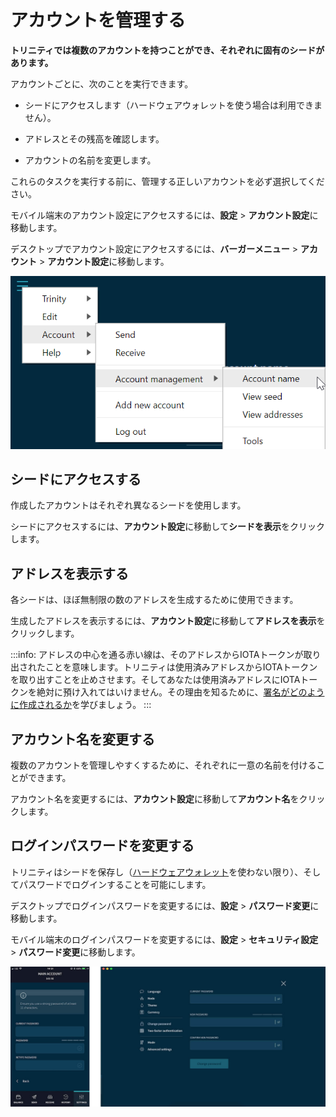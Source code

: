 # アカウントを管理する
<!-- # Manage your account -->

**トリニティでは複数のアカウントを持つことができ、それぞれに固有のシードがあります。**
<!-- **Trinity allows you to have multiple accounts, each of which has a unique seed.** -->

アカウントごとに、次のことを実行できます。
<!-- For each of your accounts, you can do the following: -->

* シードにアクセスします（ハードウェアウォレットを使う場合は利用できません）。
<!-- * Access your seed (not available if you use a hardware wallet) -->
* アドレスとその残高を確認します。
<!-- * View your addresses and their available balance -->
* アカウントの名前を変更します。
<!-- * Change the name of an account -->

これらのタスクを実行する前に、管理する正しいアカウントを必ず選択してください。
<!-- Make sure that you select the correct account to manage before completing any of these tasks. -->

モバイル端末のアカウント設定にアクセスするには、**設定** > **アカウント設定**に移動します。
<!-- To access Account management on a mobile device, go to **Settings** > **Account management**. -->

デスクトップでアカウント設定にアクセスするには、**バーガーメニュー** > **アカウント** > **アカウント設定**に移動します。
<!-- To access Account management on a desktop, go to the burger menu >  **Account** > **Account management**. -->

![Account management](../images/account-management-menu.png)

## シードにアクセスする
<!-- ## Access your seed -->

作成したアカウントはそれぞれ異なるシードを使用します。
<!-- Each account that you create uses a different seed. -->

シードにアクセスするには、**アカウント設定**に移動して**シードを表示**をクリックします。
<!-- To access the seed, go to Account management, and click **View seed**. -->

## アドレスを表示する
<!-- ## View your addresses -->

各シードは、ほぼ無制限の数のアドレスを生成するために使用できます。
<!-- Each seed can be used to generate an almost unlimited number of addresses. -->

生成したアドレスを表示するには、**アカウント設定**に移動して**アドレスを表示**をクリックします。
<!-- To view the addresses that you've generated, go to Account management, and click **View addresses**. -->

:::info:
アドレスの中心を通る赤い線は、そのアドレスからIOTAトークンが取り出されたことを意味します。トリニティは使用済みアドレスからIOTAトークンを取り出すことを止めさせます。そしてあなたは使用済みアドレスにIOTAトークンを絶対に預け入れてはいけません。その理由を知るために、[署名がどのように作成されるか](root://dev-essentials/0.1/concepts/addresses-and-signatures.md#address-reuse)を学びましょう。
:::
<!-- :::info: -->
<!-- A red line through the center of an address means that the address has been spent. Trinity stops you from withdrawing IOTA tokens from spent addresses, so you must never deposit IOTA tokens into them. To find out why, [learn how signatures are created](root://dev-essentials/0.1/concepts/addresses-and-signatures.md#address-reuse). -->
<!-- ::: -->

## アカウント名を変更する
<!-- ## Change your account's name -->

複数のアカウントを管理しやすくするために、それぞれに一意の名前を付けることができます。
<!-- To make it easier to manage multiple accounts, you can give each of them a unique name. -->

アカウント名を変更するには、**アカウント設定**に移動して**アカウント名**をクリックします。
<!-- To change the name of an account, go to Account management, and click **Account name**. -->

## ログインパスワードを変更する
<!-- ## Change your login password -->

トリニティはシードを保存し（[ハードウェアウォレット](../concepts/hardware-wallet.md)を使わない限り）、そしてパスワードでログインすることを可能にします。
<!-- Trinity stores your seeds for you (unless you use a [hardware wallet](../concepts/hardware-wallet.md)) and allows you to log in with a password. -->

デスクトップでログインパスワードを変更するには、**設定** > **パスワード変更**に移動します。
<!-- To change the login password on a desktop, go to **Settings** > **Change password**. -->

モバイル端末のログインパスワードを変更するには、**設定** > **セキュリティ設定** > **パスワード変更**に移動します。
<!-- To change the login password on a mobile device, go to **Settings** > **Security settings** > **Change password**. -->

![Change password](../images/settings-password.jpg)
